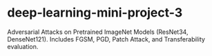 # deep-learning-mini-project-3
Adversarial Attacks on Pretrained ImageNet Models (ResNet34, DenseNet121). Includes FGSM, PGD, Patch Attack, and Transferability evaluation.
